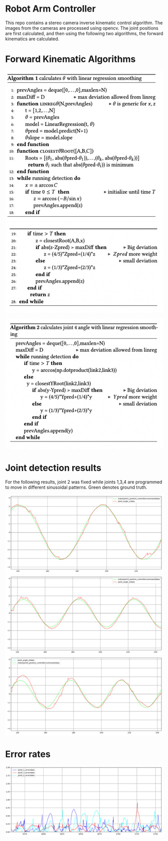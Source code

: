 # Robot Arm Controller

This repo contains a stereo camera inverse kinematic control algorithm. The images from the cameras are processed using opencv. The joint positions are first calculated, and then using the following two algorithms, the forward kinematics are calculated.

# Forward Kinematic Algorithms

![alt text](docs/alg1.png)
![alt text](docs/alg1_2.png)

![alt text](docs/alg2.png)


# Joint detection results
For the following results, joint 2 was fixed while joints 1,3,4 are programmed to move in different sinusoidal patterns. Green denotes ground truth.


![alt text](docs/t2_j1.png)
![alt text](docs/t2_j3.png)
![alt text](docs/t2_j4.png)


# Error rates
![](docs/t2error.png)


